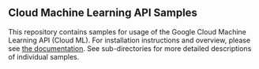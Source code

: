 Cloud Machine Learning API Samples
---------------------------------

This repository contains samples for usage of the Google Cloud Machine Learning API (Cloud ML). For installation instructions and overview, please see [the documentation](https://cloud.google.com/ml/docs). See sub-directories for more detailed descriptions of individual samples.
